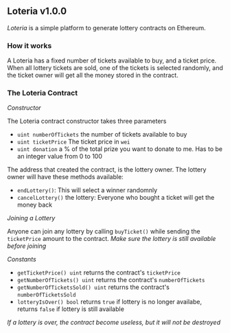 Loteria v1.0.0
---

*Loteria* is a simple platform to generate lottery contracts on Ethereum.

### How it works
A Loteria has a fixed number of tickets available to buy, and a ticket price. When all lottery tickets are sold, one of the tickets is selected randomly, and the ticket owner will get all the money stored in the contract.

### The Loteria Contract
*Constructor*

The Loteria contract constructor takes three parameters

* `uint numberOfTickets` the number of tickets available to buy
* `uint ticketPrice` The ticket price in `wei`
* `uint donation` a % of the total prize you want to donate to me. Has to be an integer value from 0 to 100

The address that created the contract, is the lottery owner. The lottery owner will have these methods available:
* `endLottery()`: This will select a winner randomnly
* `cancelLottery()` the lottery: Everyone who bought a ticket will get the money back

*Joining a Lottery*

Anyone can join any lottery by calling `buyTicket()` while sending the `ticketPrice` amount to the contract. *Make sure the lottery is still available before joining*

*Constants*
* `getTicketPrice() uint` returns the contract's `ticketPrice`
* `getNumberOfTickets() uint` returns the contract's `numberOfTickets`
* `getNumberOfTicketsSold() uint` returns the contract's `numberOfTicketsSold`
* `lotteryIsOver() bool` returns `true` if lottery is no longer availabe, returns `false` if lottery is still available


*If a lottery is over, the contract become useless, but it will not be destroyed*